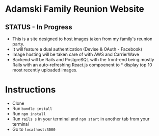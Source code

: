 # Adamski Family Reunion Website

## STATUS - In Progress

* This is a site designed to host images taken from my family's reunion party.
* It will feature a dual authentication (Devise & OAuth - Facebook)
* Image hosting will be taken care of with AWS and CarrierWave
* Backend will be Rails and PostgreSQL with the front-end being mostly Rails with an auto-refreshing React.js compoenent to * display top 10 most recently uploaded images.

# Instructions 

* Clone
* Run `bundle install`
* Run `npm install`
* Run `rails s` in your terminal and `npm start` in another tab from your terminal
* Go to `localhost:3000`
